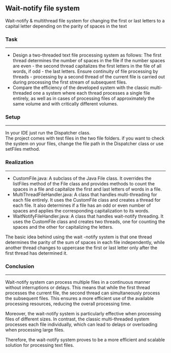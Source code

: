 ## Wait-notify file system
Wait-notify & multithread file system for changing the first or last letters to a capital letter depending on the parity of spaces in the text


### Task
***
- Design a two-threaded text file processing system
as follows: The first thread determines the number of spaces in the file if the number
spaces are even - the second thread capitalizes the first letters in the file
of all words, if odd - the last letters. Ensure continuity of file processing
by threads - processing by a second thread of the current file is carried out during processing
the first stream of subsequent files.
- Compare the efficiency of the developed system with the classic multi-threaded one
a system where each thread processes a single file entirely, as well as in cases of processing
files of approximately the same volume and with critically different volumes.

### Setup
***
In your IDE just run the Dispatcher class.
<br/>
The project comes with test files in the two file folders.
if you want to check the system on your files, change the file path in the Dispatcher class or use setFiles method.
### Realization
***
- CustomFile.java: A subclass of the Java File class. It overrides the listFiles method of the File class and provides methods to count the spaces in a file and capitalize the first and last letters of words in a file.
- MultiThreadFileHandler.java: A class that handles multi-threading for each file entirely. It uses the CustomFile class and creates a thread for each file. It also determines if a file has an odd or even number of spaces and applies the corresponding capitalization to its words.
- WaitNotifyFileHandler.java: A class that handles wait-notify threading. It uses the CustomFile class and creates two threads, one for counting the spaces and the other for capitalizing the letters.

The basic idea behind using the wait -notify system is that one thread determines the parity of the sum of spaces in each file independently, while another thread changes to uppercase the first or last letter only after the first thread has determined it.

### Conclusion
***
Wait-notify system can process multiple files in a continuous manner without interruptions or delays. This means that while the first thread processes the current file, the second thread can simultaneously process the subsequent files. This ensures a more efficient use of the available processing resources, reducing the overall processing time.

Moreover, the wait-notify system is particularly effective when processing files of different sizes. In contrast, the classic multi-threaded system processes each file individually, which can lead to delays or overloading when processing large files.

Therefore, the wait-notify system proves to be a more efficient and scalable solution for processing text files.